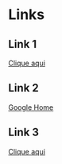 # Links

## Link 1
[Clique aqui](https://google.com.br)

## Link 2
[Google Home](https://google.com.br "Google")

## Link 3
[Clique aqui][site-url]

[site-url]:https://google.com.br